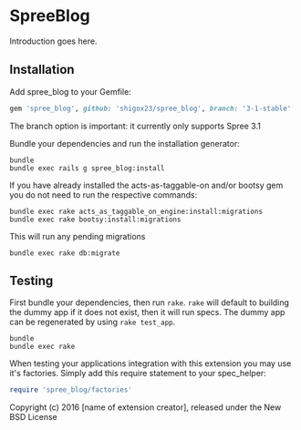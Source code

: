 SpreeBlog
===========

Introduction goes here.

Installation
------------

Add spree_blog to your Gemfile:

```ruby
gem 'spree_blog', github: 'shigox23/spree_blog', branch: '3-1-stable'
```
The branch option is important: it currently only supports Spree 3.1


Bundle your dependencies and run the installation generator:

```shell
bundle
bundle exec rails g spree_blog:install
```


If you have already installed the acts-as-taggable-on and/or bootsy gem you do not need to run the respective commands:
```shell
bundle exec rake acts_as_taggable_on_engine:install:migrations
bundle exec rake bootsy:install:migrations
```

This will run any pending migrations
```shell
bundle exec rake db:migrate
```

Testing
-------

First bundle your dependencies, then run `rake`. `rake` will default to building the dummy app if it does not exist, then it will run specs. The dummy app can be regenerated by using `rake test_app`.

```shell
bundle
bundle exec rake
```

When testing your applications integration with this extension you may use it's factories.
Simply add this require statement to your spec_helper:

```ruby
require 'spree_blog/factories'
```

Copyright (c) 2016 [name of extension creator], released under the New BSD License
